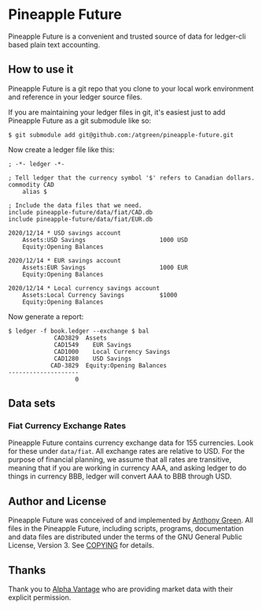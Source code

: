 # Pineapple Future

Pineapple Future is a convenient and trusted source of data for
ledger-cli based plain text accounting.

How to use it
--------------

Pineapple Future is a git repo that you clone to your local work
environment and reference in your ledger source files.

If you are maintaining your ledger files in git, it's easiest just to
add Pineapple Future as a git submodule like so:

    $ git submodule add git@github.com:/atgreen/pineapple-future.git

Now create a ledger file like this:

    ; -*- ledger -*-

    ; Tell ledger that the currency symbol '$' refers to Canadian dollars.
    commodity CAD
        alias $

    ; Include the data files that we need.
    include pineapple-future/data/fiat/CAD.db
    include pineapple-future/data/fiat/EUR.db

    2020/12/14 * USD savings account
        Assets:USD Savings                     1000 USD
        Equity:Opening Balances

    2020/12/14 * EUR savings account
        Assets:EUR Savings                     1000 EUR
        Equity:Opening Balances

    2020/12/14 * Local currency savings account
        Assets:Local Currency Savings          $1000
        Equity:Opening Balances

Now generate a report:

    $ ledger -f book.ledger --exchange $ bal
                 CAD3829  Assets
                 CAD1549    EUR Savings
                 CAD1000    Local Currency Savings
                 CAD1280    USD Savings
                CAD-3829  Equity:Opening Balances
    --------------------
                       0

Data sets
--------------

### Fiat Currency Exchange Rates

Pineapple Future contains currency exchange data for 155
currencies. Look for these under `data/fiat`. All exchange rates are
relative to USD. For the purpose of financial planning, we assume that
all rates are transitive, meaning that if you are working in currency
AAA, and asking ledger to do things in currency BBB, ledger will
convert AAA to BBB through USD.

Author and License
-------------------

Pineapple Future was conceived of and implemented by [Anthony Green](https://github.com/atgreen). All files in the Pineapple Future, including scripts, programs, documentation and data files are distributed under the terms of the GNU General Public License,
Version 3. See
[COPYING](https://raw.githubusercontent.com/atgreen/pineapple-future/master/COPYING)
for details.


Thanks
-------

Thank you to [Alpha Vantage](https://www.alphavantage.co) who are
providing market data with their explicit permission.
